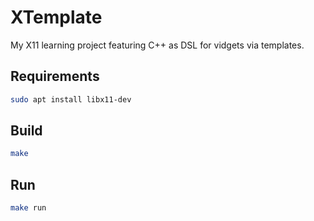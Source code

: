 # XTemplate

My X11 learning project featuring C++ as DSL for vidgets via templates.

## Requirements

```bash
sudo apt install libx11-dev
```

## Build

```bash
make
```

## Run

```bash
make run
```
